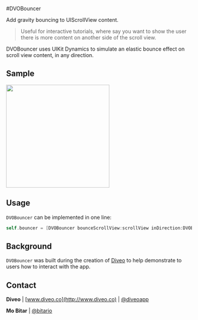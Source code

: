 #DVOBouncer

Add gravity bouncing to UIScrollView content.

> Useful for interactive tutorials, where say you want to show the user there is more content on another side of the scroll view.

DVOBouncer uses UIKit Dynamics to simulate an elastic bounce effect on scroll view content, in any direction.

Sample
-------

<img src="./Demo/bounce.gif" align="middle" width="280" />

Usage
-------

`DVOBouncer` can be implemented in one line:

```objective-c
self.bouncer = [DVOBouncer bounceScrollView:scrollView inDirection:DVOBounceDirectionBottom];
```

Background
-------
`DVOBouncer` was built during the creation of [Diveo](http://appstore.com/diveo) to help demonstrate to users how to interact with the app.

Contact
-------
**Diveo** | [www.diveo.co](http://www.diveo.co) | [@diveoapp](https://twitter.com/diveoapp)

**Mo Bitar** | [@bitario](https://twitter.com/bitario)



